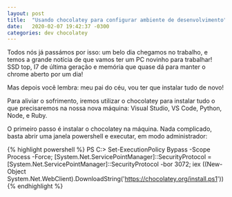 ```yaml
---
layout: post
title:  "Usando chocolatey para configurar ambiente de desenvolvimento"
date:   2020-02-07 19:42:37 -0300
categories: dev chocolatey
---
```

Todos nós já passámos por isso: um belo dia chegamos no trabalho, e temos a grande notícia de que vamos ter um PC novinho para trabalhar! SSD top, I7 de última geração e memória que quase dá para manter o chrome aberto por um dia!

Mas depois você lembra: meu pai do céu, vou ter que instalar tudo de novo!

Para aliviar o sofrimento, iremos utilizar o chocolatey para instalar tudo o que precisaremos na nossa nova máquina: Visual Studio, VS Code, Python, Node, e Ruby.

O primeiro passo é instalar o chocolatey na máquina. Nada complicado, basta abrir uma janela powershell e executar, em modo administrador:

{% highlight powershell %}
PS C:\> Set-ExecutionPolicy Bypass -Scope Process -Force; [System.Net.ServicePointManager]::SecurityProtocol = [System.Net.ServicePointManager]::SecurityProtocol -bor 3072; iex ((New-Object System.Net.WebClient).DownloadString('https://chocolatey.org/install.ps1'))
{% endhighlight %}


